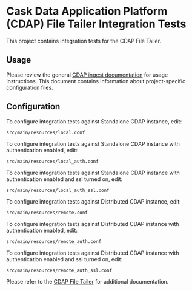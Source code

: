 # Cask Data Application Platform (CDAP) File Tailer Integration Tests

This project contains integration tests for the CDAP File Tailer.

## Usage

Please review the general [CDAP ingest documentation](docs.cask.co/cdap/current) for usage instructions. This document 
contains information about project-specific configuration files.

## Configuration

 To configure integration tests against Standalone CDAP instance, edit:
 
 ```
 src/main/resources/local.conf 
 ```

 To configure integration tests against Standalone CDAP instance with authentication enabled, edit:
 
 ```
 src/main/resources/local_auth.conf 
 ```
 
 To configure integration tests against Standalone CDAP instance with authentication enabled and ssl turned on, edit:
  
  ```
  src/main/resources/local_auth_ssl.conf 
  ```
 
 To configure integration tests against Distributed CDAP instance, edit:
 
 ```
 src/main/resources/remote.conf 
 ```

 To configure integration tests against Distributed CDAP instance with authentication enabled, edit:
 
 ```
 src/main/resources/remote_auth.conf 
 ```
 
 To configure integration tests against Distributed CDAP instance with authentication enabled and ssl turned on, edit:
  
  ```
  src/main/resources/remote_auth_ssl.conf 
  ```
 
 Please refer to the [CDAP File Tailer](docs.cask.co/cdap/current) for additional documentation.